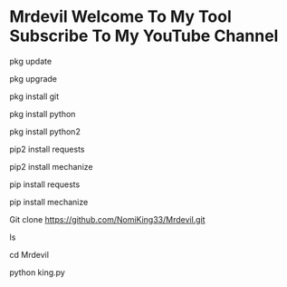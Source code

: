 # Mrdevil    Welcome To My Tool Subscribe To My YouTube Channel 


pkg update

pkg upgrade 

pkg install git

pkg install python

pkg install python2 

pip2 install requests

pip2 install mechanize

pip install requests

pip install mechanize

Git clone https://github.com/NomiKing33/Mrdevil.git

ls

cd Mrdevil

python king.py
